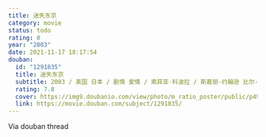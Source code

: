 ```yaml
---
title: 迷失东京
category: movie
status: todo
rating: 0
year: "2003"
date: 2021-11-17 18:17:54
douban:
  id: "1291835"
  title: 迷失东京
  subtitle: 2003 / 美国 日本 / 剧情 爱情 / 索菲亚·科波拉 / 斯嘉丽·约翰逊 比尔·默瑞
  rating: 7.8
  cover: https://img9.doubanio.com/view/photo/m_ratio_poster/public/p492754135.jpg
  link: https://movie.douban.com/subject/1291835/
---
```


Via douban thread 
